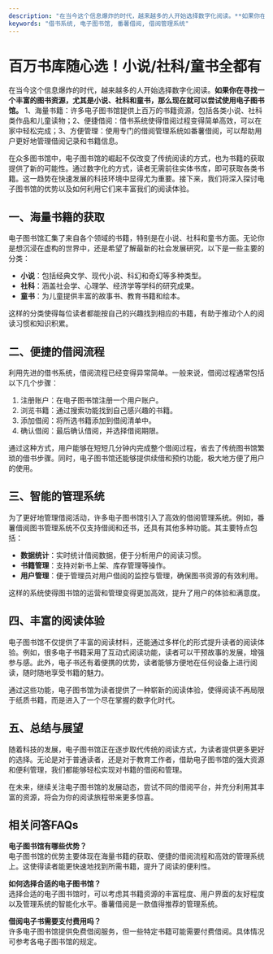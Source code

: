 ```yaml
---
description: "在当今这个信息爆炸的时代，越来越多的人开始选择数字化阅读。**如果你在寻找一个丰富的图书资源，尤其是小说、社科和童书，那么现在就可以尝试使用电子图书馆。** 1、海量书籍：许多电子图书馆提供上百万的书籍资源，包括各类小说、社科类作品和儿童读物；2、便捷借阅：借书系统使得借阅过程变得简单高效，可以在家中轻松完成；3、方便管理：使用专门的借阅管理系统如番薯借阅，可以帮助用户更好地管理借阅记录和书籍信息。"
keywords: "借书系统, 电子图书馆, 番薯借阅, 借阅管理系统"
---
```

# 百万书库随心选！小说/社科/童书全都有

在当今这个信息爆炸的时代，越来越多的人开始选择数字化阅读。**如果你在寻找一个丰富的图书资源，尤其是小说、社科和童书，那么现在就可以尝试使用电子图书馆。** 1、海量书籍：许多电子图书馆提供上百万的书籍资源，包括各类小说、社科类作品和儿童读物；2、便捷借阅：借书系统使得借阅过程变得简单高效，可以在家中轻松完成；3、方便管理：使用专门的借阅管理系统如番薯借阅，可以帮助用户更好地管理借阅记录和书籍信息。

在众多图书馆中，电子图书馆的崛起不仅改变了传统阅读的方式，也为书籍的获取提供了新的可能性。通过数字化的方式，读者无需前往实体书库，即可获取各类书籍。这一趋势在快速发展的科技环境中显得尤为重要。接下来，我们将深入探讨电子图书馆的优势以及如何利用它们来丰富我们的阅读体验。

## **一、海量书籍的获取**

电子图书馆汇集了来自各个领域的书籍，特别是在小说、社科和童书方面。无论你是想沉浸在虚构的世界中，还是希望了解最新的社会发展研究，以下是一些主要的分类：

- **小说**：包括经典文学、现代小说、科幻和奇幻等多种类型。
- **社科**：涵盖社会学、心理学、经济学等学科的研究成果。
- **童书**：为儿童提供丰富的故事书、教育书籍和绘本。

这样的分类使得每位读者都能按自己的兴趣找到相应的书籍，有助于推动个人的阅读习惯和知识积累。

## **二、便捷的借阅流程**

利用先进的借书系统，借阅流程已经变得异常简单。一般来说，借阅过程通常包括以下几个步骤：

1. 注册账户：在电子图书馆注册一个用户账户。
2. 浏览书籍：通过搜索功能找到自己感兴趣的书籍。
3. 添加借阅：将所选书籍添加到借阅清单中。
4. 确认借阅：最后确认借阅，并选择借阅期限。

通过这种方式，用户能够在短短几分钟内完成整个借阅过程，省去了传统图书馆繁琐的借书步骤。同时，电子图书馆还能够提供续借和预约功能，极大地方便了用户的使用。

## **三、智能的管理系统**

为了更好地管理借阅活动，许多电子图书馆引入了高效的借阅管理系统。例如，番薯借阅图书管理系统不仅支持借阅和还书，还具有其他多种功能。其主要特点包括：

- **数据统计**：实时统计借阅数据，便于分析用户的阅读习惯。
- **书籍管理**：支持对新书上架、库存管理等操作。
- **用户管理**：便于管理员对用户借阅的监控与管理，确保图书资源的有效利用。

这样的系统使得图书馆的运营和管理变得更加高效，提升了用户的体验和满意度。

## **四、丰富的阅读体验**

电子图书馆不仅提供了丰富的阅读材料，还能通过多样化的形式提升读者的阅读体验。例如，很多电子书籍采用了互动式阅读功能，读者可以干预故事的发展，增强参与感。此外，电子书还有着便携的优势，读者能够方便地在任何设备上进行阅读，随时随地享受书籍的魅力。

通过这些功能，电子图书馆为读者提供了一种崭新的阅读体验，使得阅读不再局限于纸质书籍，而是进入了一个尽在掌握的数字化时代。

## **五、总结与展望**

随着科技的发展，电子图书馆正在逐步取代传统的阅读方式，为读者提供更多更好的选择。无论是对于普通读者，还是对于教育工作者，借助电子图书馆的强大资源和便利管理，我们都能够轻松实现对书籍的借阅和管理。

在未来，继续关注电子图书馆的发展动态，尝试不同的借阅平台，并充分利用其丰富的资源，将会为你的阅读旅程带来更多惊喜。

## 相关问答FAQs

**电子图书馆有哪些优势？**  
电子图书馆的优势主要体现在海量书籍的获取、便捷的借阅流程和高效的管理系统上。这使得读者能更快速地找到所需书籍，提升了阅读的便利性。

**如何选择合适的电子图书馆？**  
选择合适的电子图书馆时，可以考虑其书籍资源的丰富程度、用户界面的友好程度以及管理系统的智能化水平。番薯借阅是一款值得推荐的管理系统。

**借阅电子书需要支付费用吗？**  
许多电子图书馆提供免费借阅服务，但一些特定书籍可能需要付费借阅。具体情况可参考各电子图书馆的规定。
